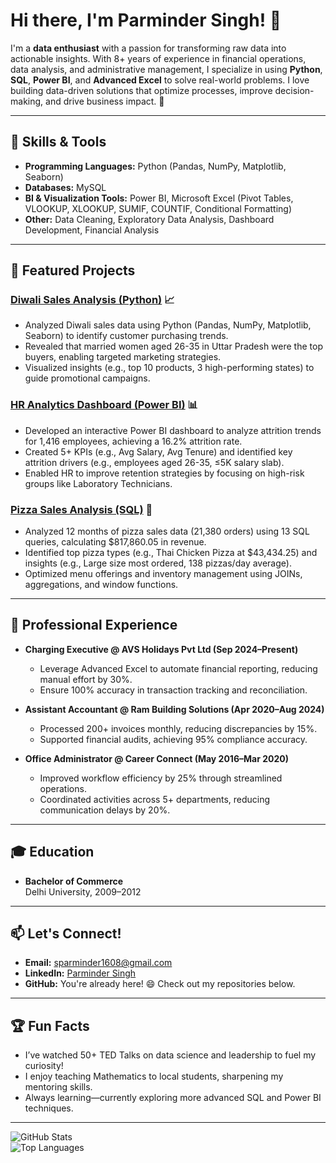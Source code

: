 # Hi there, I'm Parminder Singh! 👋

I'm a **data enthusiast** with a passion for transforming raw data into actionable insights. With 8+ years of experience in financial operations, data analysis, and administrative management, I specialize in using **Python**, **SQL**, **Power BI**, and **Advanced Excel** to solve real-world problems. I love building data-driven solutions that optimize processes, improve decision-making, and drive business impact. 🚀

---

## 🔧 Skills & Tools

- **Programming Languages:** Python (Pandas, NumPy, Matplotlib, Seaborn)  
- **Databases:** MySQL  
- **BI & Visualization Tools:** Power BI, Microsoft Excel (Pivot Tables, VLOOKUP, XLOOKUP, SUMIF, COUNTIF, Conditional Formatting)  
- **Other:** Data Cleaning, Exploratory Data Analysis, Dashboard Development, Financial Analysis

---

## 🌟 Featured Projects

### [Diwali Sales Analysis (Python)](https://github.com/16parmindersingh/Data-Analytics-Portfolio/tree/main/Diwali-Sales-Analysis) 📈
- Analyzed Diwali sales data using Python (Pandas, NumPy, Matplotlib, Seaborn) to identify customer purchasing trends.  
- Revealed that married women aged 26-35 in Uttar Pradesh were the top buyers, enabling targeted marketing strategies.  
- Visualized insights (e.g., top 10 products, 3 high-performing states) to guide promotional campaigns.

### [HR Analytics Dashboard (Power BI)](https://github.com/16parmindersingh/Data-Analytics-Portfolio/tree/main/HR-Analytics-Dashboard) 📊
- Developed an interactive Power BI dashboard to analyze attrition trends for 1,416 employees, achieving a 16.2% attrition rate.  
- Created 5+ KPIs (e.g., Avg Salary, Avg Tenure) and identified key attrition drivers (e.g., employees aged 26-35, ≤5K salary slab).  
- Enabled HR to improve retention strategies by focusing on high-risk groups like Laboratory Technicians.

### [Pizza Sales Analysis (SQL)](https://github.com/16parmindersingh/Data-Analytics-Portfolio/tree/main/Pizza-Sales-Analysis) 🍕
- Analyzed 12 months of pizza sales data (21,380 orders) using 13 SQL queries, calculating $817,860.05 in revenue.  
- Identified top pizza types (e.g., Thai Chicken Pizza at $43,434.25) and insights (e.g., Large size most ordered, 138 pizzas/day average).  
- Optimized menu offerings and inventory management using JOINs, aggregations, and window functions.

---

## 💼 Professional Experience

- **Charging Executive @ AVS Holidays Pvt Ltd (Sep 2024–Present)**  
  - Leverage Advanced Excel to automate financial reporting, reducing manual effort by 30%.  
  - Ensure 100% accuracy in transaction tracking and reconciliation.

- **Assistant Accountant @ Ram Building Solutions (Apr 2020–Aug 2024)**  
  - Processed 200+ invoices monthly, reducing discrepancies by 15%.  
  - Supported financial audits, achieving 95% compliance accuracy.

- **Office Administrator @ Career Connect (May 2016–Mar 2020)**  
  - Improved workflow efficiency by 25% through streamlined operations.  
  - Coordinated activities across 5+ departments, reducing communication delays by 20%.

---

## 🎓 Education

- **Bachelor of Commerce**  
  Delhi University, 2009–2012

---

## 📫 Let's Connect!

- **Email:** [sparminder1608@gmail.com](mailto:sparminder1608@gmail.com)  
- **LinkedIn:** [Parminder Singh](https://www.linkedin.com/in/16parmindersingh)  
- **GitHub:** You're already here! 😄 Check out my repositories below.

---

## 🏆 Fun Facts

- I’ve watched 50+ TED Talks on data science and leadership to fuel my curiosity!  
- I enjoy teaching Mathematics to local students, sharpening my mentoring skills.  
- Always learning—currently exploring more advanced SQL and Power BI techniques.

---

![GitHub Stats](https://github-readme-stats.vercel.app/api?username=16parmindersingh&show_icons=true&theme=radical)  
![Top Languages](https://github-readme-stats.vercel.app/api/top-langs/?username=16parmindersingh&layout=compact&theme=radical)
